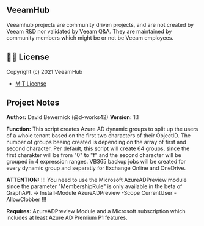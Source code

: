 ## VeeamHub
Veeamhub projects are community driven projects, and are not created by Veeam R&D nor validated by Veeam Q&A. They are maintained by community members which might be or not be Veeam employees. 

## 🤝🏾 License
Copyright (c) 2021 VeeamHub

- [MIT License](LICENSE)

## Project Notes
**Author:** David Bewernick (@d-works42)
**Version:** 1.1

**Function:** This script creates Azure AD dynamic groups to split up the users of a whole tenant based on the first two characters of their ObjectID. 
   The number of groups beeing created is depending on the array of first and second character.
   Per default, this script will create 64 groups, since the first charakter will be from "0" to "f" and the second character will be grouped in 4 expression ranges.
   VB365 backup jobs will be created for every dynamic group and separatly for Exchange Online and OneDrive.

**ATTENTION:** 
   !!! You need to use the Microsoft AzureADPreview module since the parameter "MembershipRule" is only available in the beta of GraphAPI.
   -> Install-Module AzureADPreview -Scope CurrentUser -AllowClobber !!!

**Requires:** AzureADPreview Module and a Microsoft subscription which includes at least Azure AD Premium P1 features.

